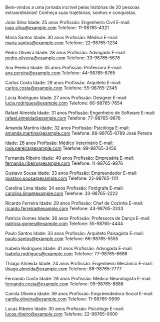 Bem-vindos a uma jornada incrível pelas histórias de 20 pessoas extraordinárias! Conheça suas trajetórias, sonhos e conquistas.

João Silva
Idade: 25 anos
Profissão: Engenheiro Civil
E-mail: joao.silva@example.com
Telefone: 11-98765-4321

Maria Santos
Idade: 30 anos
Profissão: Médica
E-mail: maria.santos@example.com
Telefone: 22-98765-1234

Pedro Oliveira
Idade: 28 anos
Profissão: Advogado
E-mail: pedro.oliveira@example.com
Telefone: 33-98765-5678

Ana Pereira
Idade: 35 anos
Profissão: Professora
E-mail: ana.pereira@example.com
Telefone: 44-98765-8765

Carlos Costa
Idade: 29 anos
Profissão: Arquiteto
E-mail: carlos.costa@example.com
Telefone: 55-98765-2345

Lúcia Rodrigues
Idade: 27 anos
Profissão: Designer
E-mail: lucia.rodrigues@example.com
Telefone: 66-98765-7654

Rafael Almeida
Idade: 31 anos
Profissão: Engenheiro de Software
E-mail: rafael.almeida@example.com
Telefone: 77-98765-9876

Amanda Martins
Idade: 32 anos
Profissão: Psicóloga
E-mail: amanda.martins@example.com
Telefone: 88-98765-6789
José Pereira

Idade: 26 anos
Profissão: Médico Veterinário
E-mail: jose.pereira@example.com
Telefone: 99-98765-3456

Fernanda Ribeiro
Idade: 40 anos
Profissão: Empresária
E-mail: fernanda.ribeiro@example.com
Telefone: 11-98765-9876

Gustavo Sousa
Idade: 33 anos
Profissão: Empreendedor
E-mail: gustavo.sousa@example.com
Telefone: 22-98765-1111

Carolina Lima
Idade: 34 anos
Profissão: Fotógrafa
E-mail: carolina.lima@example.com
Telefone: 33-98765-2222

Ricardo Ferreira
Idade: 29 anos
Profissão: Chef de Cozinha
E-mail: ricardo.ferreira@example.com
Telefone: 44-98765-3333

Patrícia Gomes
Idade: 36 anos
Profissão: Professora de Dança
E-mail: patricia.gomes@example.com
Telefone: 55-98765-4444

Paulo Santos
Idade: 33 anos
Profissão: Arquiteto Paisagista
E-mail: paulo.santos@example.com
Telefone: 66-98765-5555

Isabela Rodrigues
Idade: 41 anos
Profissão: Advogada
E-mail: isabela.rodrigues@example.com
Telefone: 77-98765-6666

Thiago Almeida
Idade: 24 anos
Profissão: Engenheiro Mecânico
E-mail: thiago.almeida@example.com
Telefone: 88-98765-7777

Fernando Costa
Idade: 28 anos
Profissão: Médico Neurologista
E-mail: fernando.costa@example.com
Telefone: 99-98765-8888

Camila Oliveira
Idade: 39 anos
Profissão: Empreendedora Social
E-mail: camila.oliveira@example.com
Telefone: 11-98765-9999

Lucas Ribeiro
Idade: 30 anos
Profissão: Psicólogo
E-mail: lucas.ribeiro@example.com
Telefone: 22-98765-0000


















